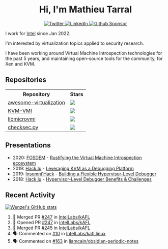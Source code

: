<h1 align="center">
    <br>Hi, I'm Mathieu Tarral</br>
</h1>

<p align="center">
  <a href="https://twitter.com/mtarral">
    <img src="https://img.shields.io/badge/-@mtarral-1ca0f1?style=flat-square&labelColor=1ca0f1&logo=twitter&logoColor=white&link=https://twitter.com/mtarral" alt="Twitter">
  </a>
  <a href="https://www.linkedin.com/in/mathieutarral">
    <img src="https://img.shields.io/badge/-mathieutarral-blue?style=flat-square&logo=Linkedin&logoColor=white&link=https://www.linkedin.com/in/mathieutarral" alt="LinkedIn">
  </a>
  <a href="https://github.com/sponsors/Wenzel">
    <img src="https://img.shields.io/badge/Github-Sponsor-EA4AAA?logo=githubsponsors" alt="Github Sponsor">
  </a>
</p>

I work for [Intel](https://www.intel.fr/content/www/fr/fr/homepage.html) since Jan 2022.

I'm interested by virtualization topics applied to security research.

I have been working around Virtual Machine Introspection technologies for the past 5 years, and maintaining open-source tools for the community, for Xen and KVM.

## Repositories

<table>
  <tbody>
    <tr>
        <th align="center">Repository</th>
        <th align="center">Stars</th>
    </tr>
    <tr>
        <td>
            <a href="https://github.com/Wenzel/awesome-virtualization">awesome-virtualization</a>
        </td>
        <td>
            <img src="https://img.shields.io/github/stars/Wenzel/awesome-virtualization?style=social"/>
        </td>
    </tr>
    <tr>
        <td>
            <a href="https://github.com/KVM-VMI/kvm-vmi">KVM-VMI</a>
        </td>
        <td>
            <img src="https://img.shields.io/github/stars/KVM-VMI/kvm-vmi?style=social"/>
        </td>
    </tr>
    <tr>
        <td>
            <a href="https://github.com/Wenzel/libmicrovmi">libmicrovmi</a>
        </td>
        <td>
            <img src="https://img.shields.io/github/stars/Wenzel/libmicrovmi?style=social"/>
        </td>
    </tr>
    <tr>
        <td>
            <a href="https://github.com/Wenzel/checksec.py">checksec.py</a>
        </td>
        <td>
            <img src="https://img.shields.io/github/stars/Wenzel/checksec.py?style=social"/>
        </td>
    </tr>
  </tbody>
</table>

## Presentations

- 2020: [FOSDEM](https://archive.fosdem.org/2020/) - [Rustifying the Virtual Machine Introspection ecosystem](https://archive.fosdem.org/2020/schedule/event/rust_vm_introspection/)
- 2019: [Hack.lu](https://2019.hack.lu/) - [Leveraging KVM as a Debugging Platform](https://www.youtube.com/watch?v=U-wDpvItPUU)
- 2019: [Insomni'Hack](https://www.insomnihack.ch/conference-2019/) - [Building a Flexible Hypervisor-Level Debugger](https://www.youtube.com/watch?v=-nXY_p8c_bQ)
- 2018: [Hack.lu](https://2018.hack.lu/) - [Hypervisor-Level Debugger Benefits & Challenges](https://www.youtube.com/watch?v=NnWYT-kCx_s)

## Recent Activity

[![Wenzel's GitHub stats](https://github-readme-stats.vercel.app/api?username=Wenzel)](https://github.com/anuraghazra/github-readme-stats)

<!--START_SECTION:activity-->
1. 🎉 Merged PR [#247](https://github.com/IntelLabs/kAFL/pull/247) in [IntelLabs/kAFL](https://github.com/IntelLabs/kAFL)
2. 💪 Opened PR [#247](https://github.com/IntelLabs/kAFL/pull/247) in [IntelLabs/kAFL](https://github.com/IntelLabs/kAFL)
3. 🎉 Merged PR [#245](https://github.com/IntelLabs/kAFL/pull/245) in [IntelLabs/kAFL](https://github.com/IntelLabs/kAFL)
4. 🗣 Commented on [#10](https://github.com/IntelLabs/kafl.linux/issues/10#issuecomment-1774203992) in [IntelLabs/kafl.linux](https://github.com/IntelLabs/kafl.linux)
5. 🗣 Commented on [#163](https://github.com/liamcain/obsidian-periodic-notes/issues/163#issuecomment-1774201294) in [liamcain/obsidian-periodic-notes](https://github.com/liamcain/obsidian-periodic-notes)
<!--END_SECTION:activity-->
